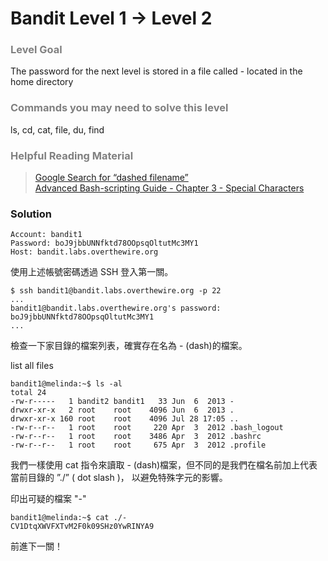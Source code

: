 Bandit Level 1 → Level 2
========================

### <font color="grey">Level Goal</font>

The password for the next level is stored in a file called - located in the home directory

### <font color="grey">Commands you may need to solve this level</font>

ls, cd, cat, file, du, find

### <font color="grey">Helpful Reading Material</font>

> [Google Search for “dashed filename”](https://www.google.com/search?q=dashed+filename) <br />
> [Advanced Bash-scripting Guide - Chapter 3 - Special Characters](http://tldp.org/LDP/abs/html/special-chars.html)

### Solution

    Account: bandit1
    Password: boJ9jbbUNNfktd78OOpsqOltutMc3MY1
    Host: bandit.labs.overthewire.org

使用上述帳號密碼透過 SSH 登入第一關。

```
$ ssh bandit1@bandit.labs.overthewire.org -p 22
...
bandit1@bandit.labs.overthewire.org's password:
boJ9jbbUNNfktd78OOpsqOltutMc3MY1
...
```

檢查一下家目錄的檔案列表，確實存在名為 - (dash)的檔案。

list all files

```
bandit1@melinda:~$ ls -al
total 24
-rw-r-----   1 bandit2 bandit1   33 Jun  6  2013 -
drwxr-xr-x   2 root    root    4096 Jun  6  2013 .
drwxr-xr-x 160 root    root    4096 Jul 28 17:05 ..
-rw-r--r--   1 root    root     220 Apr  3  2012 .bash_logout
-rw-r--r--   1 root    root    3486 Apr  3  2012 .bashrc
-rw-r--r--   1 root    root     675 Apr  3  2012 .profile
```

我們一樣使用 cat 指令來讀取 - (dash)檔案，但不同的是我們在檔名前加上代表當前目錄的 ”./” ( dot slash )， 以避免特殊字元的影響。

印出可疑的檔案 "-"

```
bandit1@melinda:~$ cat ./-
CV1DtqXWVFXTvM2F0k09SHz0YwRINYA9
```

前進下一關！
